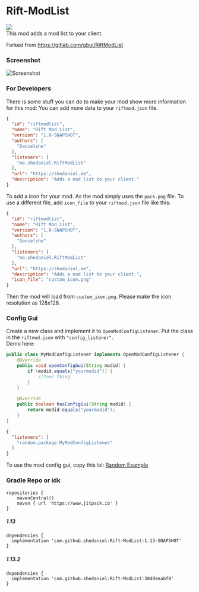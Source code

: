 # Rift-ModList
[![](https://api.travis-ci.org/shedaniel/Rift-ModList.svg?branch=master)](https://travis-ci.org/shedaniel/Rift-ModList/)<br>
This mod adds a mod list to your client.

Forked from https://gitlab.com/gbui/RiftModList

### Screenshot
![Screenshot](https://media.discordapp.net/attachments/480755664675667980/523507883330240524/unknown.png)

### For Developers
There is some stuff you can do to make your mod show more information for this mod:
You can add more data to your `riftmod.json` file.
```json
{
  "id": "riftmodlist",
  "name": "Rift Mod List",
  "version": "1.0-SNAPSHOT",
  "authors": [
    "Danielshe"
  ],
  "listeners": [
    "me.shedaniel.RiftModList"
  ],
  "url": "https://shedaniel.me",
  "description": "Adds a mod list to your client."
}
```
To add a icon for your mod. As the mod simply uses the `pack.png` file. To use a different file, add `icon_file` to your `riftmod.json` file like this:
```json
{
  "id": "riftmodlist",
  "name": "Rift Mod List",
  "version": "1.0-SNAPSHOT",
  "authors": [
    "Danielshe"
  ],
  "listeners": [
    "me.shedaniel.RiftModList"
  ],
  "url": "https://shedaniel.me",
  "description": "Adds a mod list to your client.",
  "icon_file": "custom_icon.png"
}
```
Then the mod will load from `custom_icon.png`. Please make the icon resolution as 128x128.
### Config Gui
Create a new class and implement it to `OpenModConfigListener`. Put the class in the `riftmod.json` with `"config_listener"`. <br>Demo here:
```java
public class MyModConfigListener implements OpenModConfigListener { 
    @Override 
    public void openConfigGui(String modid) {
        if (modid.equals("yourmodid")) {
            //Your thing
        }
    } 
     
    @Override 
    public boolean hasConfigGui(String modid) {
        return modid.equals("yourmodid");
    }
}
```
```json
{
  "listeners": [
    "random.package.MyModConfigListener"
  ]
}
```
To use the mod config gui, copy this lol: [Random Example](https://github.com/shedaniel/Rift-ModList/blob/master/src/main/java/me/shedaniel/gui/config/RiftModListConfigListener.java)


### Gradle Repo or idk
```
repositories {
    mavenCentral()
    maven { url 'https://www.jitpack.io' }
}
```
##### 1.13
```
dependencies {
  implementation 'com.github.shedaniel:Rift-ModList:1.13-SNAPSHOT'
}
```
##### 1.13.2
```
dependencies {
  implementation 'com.github.shedaniel:Rift-ModList:3840eeabf8'
}
```
